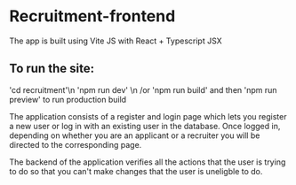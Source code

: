 # Recruitment-frontend

The app is built using Vite JS with React + Typescript JSX

## To run the site:
  'cd recruitment'\n
  'npm run dev' \n
  /or 'npm run build' and then 'npm run preview' to run production build
  
The application consists of a register and login page which lets you register a new user or log in with an existing user in the database. 
Once logged in, depending on whether you are an applicant or a recruiter you will be directed to the corresponding page. 

The backend of the application verifies all the actions that the user is trying to do so that you can't make changes that the user is uneligble to do. 
